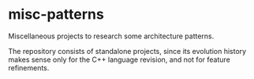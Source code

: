 # misc-patterns
Miscellaneous projects to research some architecture patterns.

The repository consists of standalone projects, since its evolution history makes sense only for the C++ language revision, and not for feature refinements.
